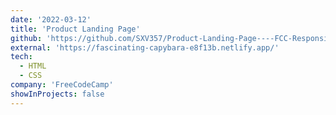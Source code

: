 ```yaml
---
date: '2022-03-12'
title: 'Product Landing Page'
github: 'https://github.com/SXV357/Product-Landing-Page----FCC-Responsive-Web-Design'
external: 'https://fascinating-capybara-e8f13b.netlify.app/'
tech:
  - HTML
  - CSS
company: 'FreeCodeCamp'
showInProjects: false
---
```


